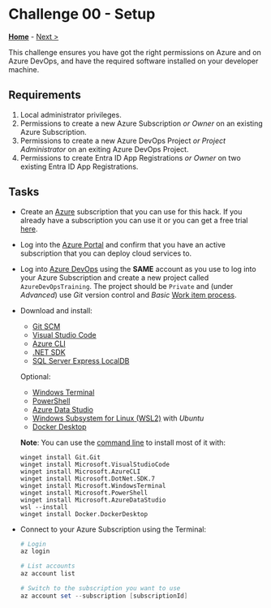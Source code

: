 # Challenge 00 - Setup

**[Home](../README.md)** - [Next >](./Challenge-01.md)

This challenge ensures you have got the right permissions on Azure and on Azure DevOps, and have the required software installed on your developer machine.

## Requirements

1. Local administrator privileges.
1. Permissions to create a new Azure Subscription *or* *Owner* on an existing Azure Subscription.
1. Permissions to create a new Azure DevOps Project *or* *Project Administrator* on an exiting Azure DevOps Project.
1. Permissions to create Entra ID App Registrations *or* *Owner* on two existing Entra ID App Registrations.

## Tasks

- Create an [Azure](https://azure.microsoft.com/) subscription that you can use for this hack. If you already have a subscription you can use it or you can get a free trial [here](https://azure.microsoft.com/free/).
- Log into the [Azure Portal](https://portal.azure.com/) and confirm that you have an active subscription that you can deploy cloud services to.
- Log into [Azure DevOps](https://dev.azure.com/) using the **SAME** account as you use to log into your Azure Subscription and create a new project called `AzureDevOpsTraining`. The project should be `Private` and (under *Advanced*) use *Git* version control and *Basic* [Work item process](https://learn.microsoft.com/en-us/azure/devops/boards/work-items/guidance/choose-process).
- Download and install:

  - [Git SCM](https://git-scm.com/download)
  - [Visual Studio Code](https://code.visualstudio.com)
  - [Azure CLI](https://learn.microsoft.com/en-us/cli/azure/)
  - [.NET SDK](https://www.dot.net/)
  - [SQL Server Express LocalDB](https://learn.microsoft.com/en-us/sql/database-engine/configure-windows/sql-server-express-localdb)

  Optional:

  - [Windows Terminal](https://learn.microsoft.com/en-us/windows/terminal)
  - [PowerShell](https://learn.microsoft.com/en-us/powershell)
  - [Azure Data Studio](https://azure.microsoft.com/en-us/products/data-studio/)
  - [Windows Subsystem for Linux (WSL2)](https://learn.microsoft.com/en-us/windows/wsl/) with *Ubuntu*
  - [Docker Desktop](https://docs.docker.com/desktop/install/windows-install/)

  **Note**: You can use the [command line](https://learn.microsoft.com/en-us/windows/package-manager/winget/) to install most of it with:

   ```pwsh
   winget install Git.Git
   winget install Microsoft.VisualStudioCode
   winget install Microsoft.AzureCLI
   winget install Microsoft.DotNet.SDK.7
   winget install Microsoft.WindowsTerminal
   winget install Microsoft.PowerShell
   winget install Microsoft.AzureDataStudio
   wsl --install
   winget install Docker.DockerDesktop
   ```

- Connect to your Azure Subscription using the Terminal:

  ```powershell
  # Login
  az login

  # List accounts
  az account list

  # Switch to the subscription you want to use
  az account set --subscription [subscriptionId]
  ```
